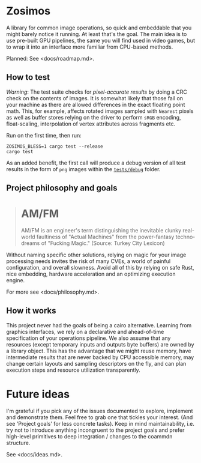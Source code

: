 # Zosimos

A library for common image operations, so quick and embeddable that you might
barely notice it running. At least that's the goal. The main idea is to use
pre-built GPU pipelines, the same you will find used in video games, but to
wrap it into an interface more familiar from CPU-based methods.

Planned: See <docs/roadmap.md>.

## How to test

_Warning_: The test suite checks for _pixel-accurate results_ by doing a CRC
check on the contents of images. It is somewhat likely that those fail on your
machine as there are allowed differences in the exact floating point math.
This, for example, affects rotated images sampled with `Nearest` pixels as well
as buffer stores relying on the driver to perform `sRGB` encoding,
float-scaling, interpolation of vertex attributes across fragments etc.

Run on the first time, then run:

```
ZOSIMOS_BLESS=1 cargo test --release
cargo test
```

As an added benefit, the first call will produce a debug version of all test
results in the form of `png` images within the [`tests/debug`](./tests/debug)
folder.

## Project philosophy and goals

> AM/FM
> =====
>
> AM/FM is an engineer's term distinguishing the inevitable clunky real-world
> faultiness of "Actual Machines" from the power-fantasy techno-dreams of
> "Fucking Magic." (Source: Turkey City Lexicon)

Without naming specific other solutions, relying on magic for your image
processing needs invites the risk of many CVEs, a world of painful
configuration, and overall slowness. Avoid all of this by relying on safe Rust,
nice embedding, hardware acceleration and an optimizing execution engine.

For more see <docs/philosophy.md>.

## How it works

This project never had the goals of being a cairo alternative. Learning from
graphics interfaces, we rely on a declarative and ahead-of-time specification
of your operations pipeline. We also assume that any resources (except
temporary inputs and outputs byte buffers) are owned by a library object. This
has the advantage that we might reuse memory, have intermediate results that
are never backed by CPU accessible memory, may change certain layouts and
sampling descriptors on the fly, and can plan execution steps and resource
utilization transparently.

# Future ideas

I'm grateful if you pick any of the issues documented to explore, implement and
demonstrate them. Feel free to grab one that tickles your interest. (And see
'Project goals' for less concrete tasks). Keep in mind maintainability, i.e.
try not to introduce anything incongruent to the project goals and prefer
high-level primitives to deep integration / changes to the coammdn structure.

See <docs/ideas.md>.
